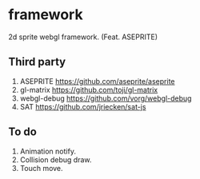 # framework
2d sprite webgl framework. (Feat. ASEPRITE)

## Third party
1. ASEPRITE https://github.com/aseprite/aseprite
2. gl-matrix https://github.com/toji/gl-matrix
3. webgl-debug https://github.com/vorg/webgl-debug
4. SAT https://github.com/jriecken/sat-js

## To do
1. Animation notify.
2. Collision debug draw.
3. Touch move.

